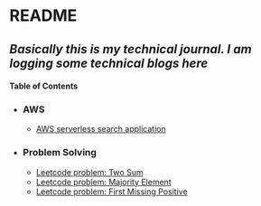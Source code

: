 # README  
## *Basically this is my technical journal. I am logging  some technical blogs here*
#### Table of Contents
- ### AWS
    - [AWS serverless search application](https://nabila-farzana.github.io/ThevinchisNotebook/docs/aws-serverless-elastic-search/)

- ### Problem Solving
    - [Leetcode problem: Two Sum](https://nabila-farzana.github.io/ThevinchisNotebook/docs/leetcode_two_sum/)
    - [Leetcode problem: Majority Element](https://nabila-farzana.github.io/ThevinchisNotebook/docs/leetcode_majority_element/)
    - [Leetcode problem: First Missing Positive](https://nabila-farzana.github.io/ThevinchisNotebook/docs/leetcode_first_missing_positive/)
